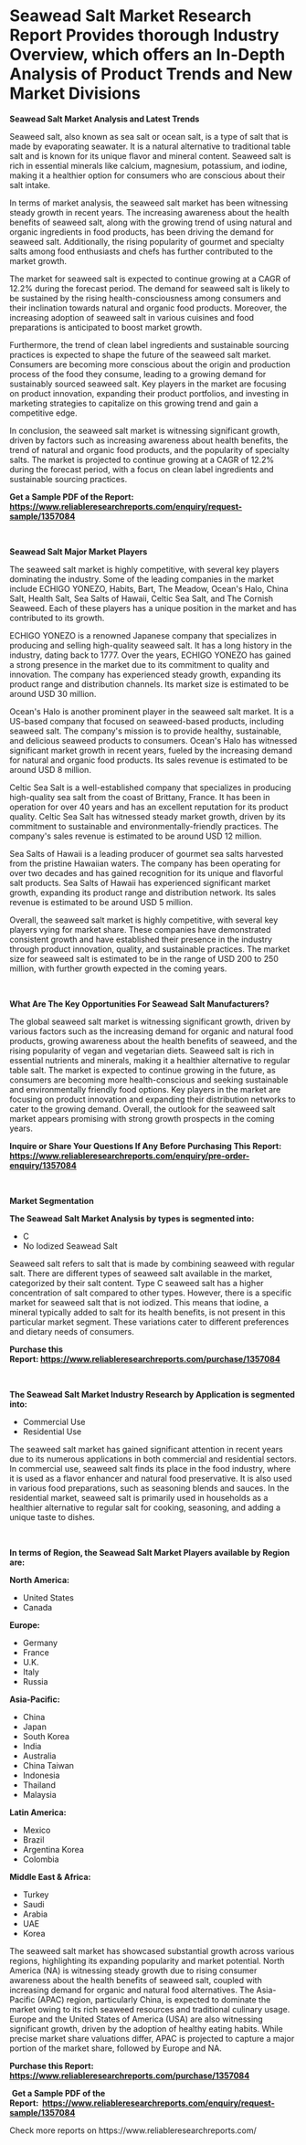 <p><h1>Seawead Salt Market Research Report Provides thorough Industry Overview, which offers an In-Depth Analysis of Product Trends and New Market Divisions</h1></p><p><strong>Seawead Salt Market Analysis and Latest Trends</strong></p>
<p><p>Seaweed salt, also known as sea salt or ocean salt, is a type of salt that is made by evaporating seawater. It is a natural alternative to traditional table salt and is known for its unique flavor and mineral content. Seaweed salt is rich in essential minerals like calcium, magnesium, potassium, and iodine, making it a healthier option for consumers who are conscious about their salt intake.</p><p>In terms of market analysis, the seaweed salt market has been witnessing steady growth in recent years. The increasing awareness about the health benefits of seaweed salt, along with the growing trend of using natural and organic ingredients in food products, has been driving the demand for seaweed salt. Additionally, the rising popularity of gourmet and specialty salts among food enthusiasts and chefs has further contributed to the market growth.</p><p>The market for seaweed salt is expected to continue growing at a CAGR of 12.2% during the forecast period. The demand for seaweed salt is likely to be sustained by the rising health-consciousness among consumers and their inclination towards natural and organic food products. Moreover, the increasing adoption of seaweed salt in various cuisines and food preparations is anticipated to boost market growth.</p><p>Furthermore, the trend of clean label ingredients and sustainable sourcing practices is expected to shape the future of the seaweed salt market. Consumers are becoming more conscious about the origin and production process of the food they consume, leading to a growing demand for sustainably sourced seaweed salt. Key players in the market are focusing on product innovation, expanding their product portfolios, and investing in marketing strategies to capitalize on this growing trend and gain a competitive edge.</p><p>In conclusion, the seaweed salt market is witnessing significant growth, driven by factors such as increasing awareness about health benefits, the trend of natural and organic food products, and the popularity of specialty salts. The market is projected to continue growing at a CAGR of 12.2% during the forecast period, with a focus on clean label ingredients and sustainable sourcing practices.</p></p>
<p><strong>Get a Sample PDF of the Report:&nbsp; <a href="https://www.reliableresearchreports.com/enquiry/request-sample/1357084">https://www.reliableresearchreports.com/enquiry/request-sample/1357084</a></strong></p>
<p>&nbsp;</p>
<p><strong>Seawead Salt Major Market Players</strong></p>
<p><p>The seaweed salt market is highly competitive, with several key players dominating the industry. Some of the leading companies in the market include ECHIGO YONEZO, Habits, Bart, The Meadow, Ocean's Halo, China Salt, Health Salt, Sea Salts of Hawaii, Celtic Sea Salt, and The Cornish Seaweed. Each of these players has a unique position in the market and has contributed to its growth.</p><p>ECHIGO YONEZO is a renowned Japanese company that specializes in producing and selling high-quality seaweed salt. It has a long history in the industry, dating back to 1777. Over the years, ECHIGO YONEZO has gained a strong presence in the market due to its commitment to quality and innovation. The company has experienced steady growth, expanding its product range and distribution channels. Its market size is estimated to be around USD 30 million.</p><p>Ocean's Halo is another prominent player in the seaweed salt market. It is a US-based company that focused on seaweed-based products, including seaweed salt. The company's mission is to provide healthy, sustainable, and delicious seaweed products to consumers. Ocean's Halo has witnessed significant market growth in recent years, fueled by the increasing demand for natural and organic food products. Its sales revenue is estimated to be around USD 8 million.</p><p>Celtic Sea Salt is a well-established company that specializes in producing high-quality sea salt from the coast of Brittany, France. It has been in operation for over 40 years and has an excellent reputation for its product quality. Celtic Sea Salt has witnessed steady market growth, driven by its commitment to sustainable and environmentally-friendly practices. The company's sales revenue is estimated to be around USD 12 million.</p><p>Sea Salts of Hawaii is a leading producer of gourmet sea salts harvested from the pristine Hawaiian waters. The company has been operating for over two decades and has gained recognition for its unique and flavorful salt products. Sea Salts of Hawaii has experienced significant market growth, expanding its product range and distribution network. Its sales revenue is estimated to be around USD 5 million.</p><p>Overall, the seaweed salt market is highly competitive, with several key players vying for market share. These companies have demonstrated consistent growth and have established their presence in the industry through product innovation, quality, and sustainable practices. The market size for seaweed salt is estimated to be in the range of USD 200 to 250 million, with further growth expected in the coming years.</p></p>
<p>&nbsp;</p>
<p><strong>What Are The Key Opportunities For Seawead Salt Manufacturers?</strong></p>
<p><p>The global seaweed salt market is witnessing significant growth, driven by various factors such as the increasing demand for organic and natural food products, growing awareness about the health benefits of seaweed, and the rising popularity of vegan and vegetarian diets. Seaweed salt is rich in essential nutrients and minerals, making it a healthier alternative to regular table salt. The market is expected to continue growing in the future, as consumers are becoming more health-conscious and seeking sustainable and environmentally friendly food options. Key players in the market are focusing on product innovation and expanding their distribution networks to cater to the growing demand. Overall, the outlook for the seaweed salt market appears promising with strong growth prospects in the coming years.</p></p>
<p><strong>Inquire or Share Your Questions If Any Before Purchasing This Report: <a href="https://www.reliableresearchreports.com/enquiry/pre-order-enquiry/1357084">https://www.reliableresearchreports.com/enquiry/pre-order-enquiry/1357084</a></strong></p>
<p>&nbsp;</p>
<p><strong>Market Segmentation</strong></p>
<p><strong>The Seawead Salt Market Analysis by types is segmented into:</strong></p>
<p><ul><li>C</li><li>No Iodized Seawead Salt</li></ul></p>
<p><p>Seaweed salt refers to salt that is made by combining seaweed with regular salt. There are different types of seaweed salt available in the market, categorized by their salt content. Type C seaweed salt has a higher concentration of salt compared to other types. However, there is a specific market for seaweed salt that is not iodized. This means that iodine, a mineral typically added to salt for its health benefits, is not present in this particular market segment. These variations cater to different preferences and dietary needs of consumers.</p></p>
<p><strong>Purchase this Report:&nbsp;<a href="https://www.reliableresearchreports.com/purchase/1357084">https://www.reliableresearchreports.com/purchase/1357084</a></strong></p>
<p>&nbsp;</p>
<p><strong>The Seawead Salt Market Industry Research by Application is segmented into:</strong></p>
<p><ul><li>Commercial Use</li><li>Residential Use</li></ul></p>
<p><p>The seaweed salt market has gained significant attention in recent years due to its numerous applications in both commercial and residential sectors. In commercial use, seaweed salt finds its place in the food industry, where it is used as a flavor enhancer and natural food preservative. It is also used in various food preparations, such as seasoning blends and sauces. In the residential market, seaweed salt is primarily used in households as a healthier alternative to regular salt for cooking, seasoning, and adding a unique taste to dishes.</p></p>
<p>&nbsp;</p>
<p><strong>In terms of Region, the Seawead Salt Market Players available by Region are:</strong></p>
<p>
    <p> <strong> North America: </strong>
        <ul>
            <li>United States</li>
            <li>Canada</li>
        </ul>
        </p> 
    <p> <strong> Europe: </strong>
        <ul>
            <li>Germany</li>
            <li>France</li>
            <li>U.K.</li>
            <li>Italy</li>
            <li>Russia</li>
        </ul>
        </p> 
    <p> <strong> Asia-Pacific: </strong>
        <ul>
            <li>China</li>
            <li>Japan</li>
            <li>South Korea</li>
            <li>India</li>
            <li>Australia</li>
            <li>China Taiwan</li>
            <li>Indonesia</li>
            <li>Thailand</li>
            <li>Malaysia</li>
        </ul>
        </p> 
    <p> <strong> Latin America: </strong>
        <ul>
            <li>Mexico</li>
            <li>Brazil</li>
            <li>Argentina Korea</li>
            <li>Colombia</li>
        </ul>
        </p> 
    <p> <strong> Middle East & Africa: </strong>
        <ul>
            <li>Turkey</li>
            <li>Saudi</li>
            <li>Arabia</li>
            <li>UAE</li>
            <li>Korea</li>
        </ul>
    </p>
    </p>
<p><p>The seaweed salt market has showcased substantial growth across various regions, highlighting its expanding popularity and market potential. North America (NA) is witnessing steady growth due to rising consumer awareness about the health benefits of seaweed salt, coupled with increasing demand for organic and natural food alternatives. The Asia-Pacific (APAC) region, particularly China, is expected to dominate the market owing to its rich seaweed resources and traditional culinary usage. Europe and the United States of America (USA) are also witnessing significant growth, driven by the adoption of healthy eating habits. While precise market share valuations differ, APAC is projected to capture a major portion of the market share, followed by Europe and NA.</p></p>
<p><strong>Purchase this Report: <a href="https://www.reliableresearchreports.com/purchase/1357084">https://www.reliableresearchreports.com/purchase/1357084</a></strong></p>
<p>&nbsp;<strong>Get a Sample PDF of the Report:&nbsp;&nbsp;<a href="https://www.reliableresearchreports.com/enquiry/request-sample/1357084">https://www.reliableresearchreports.com/enquiry/request-sample/1357084</a></strong></p>
<p><strong></strong></p>
<p>Check more reports on https://www.reliableresearchreports.com/</p>